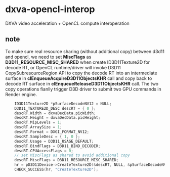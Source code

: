 # dxva-opencl-interop
DXVA video acceleration + OpenCL compute interoperation

## note

To make sure real resource sharing (without additional copy) between d3d11 and opencl, we need to set **MiscFlags** as **D3D11_RESOURCE_MISC_SHARED** when create ID3D11Texture2D for decode RT, or OpenCL runtime/driver will invoke D3D11 CopySubresourceRegion API to copy the decode RT into an intermediate surface in **clEnqueueAcquireD3D11ObjectsKHR** call and copy back to decode RT surface in **clEnqueueReleaseD3D11ObjectsKHR** call. The two copy operations fianlly trigger D3D driver to submit two GPU commands in Render engine.

```c++
    ID3D11Texture2D *pSurfaceDecodeNV12 = NULL;
    D3D11_TEXTURE2D_DESC descRT = { 0 };
    descRT.Width = dxvaDecData.picWidth;
    descRT.Height = dxvaDecData.picHeight;
    descRT.MipLevels = 1;
    descRT.ArraySize = 1;
    descRT.Format = DXGI_FORMAT_NV12;
    descRT.SampleDesc = { 1, 0 }; 
    descRT.Usage = D3D11_USAGE_DEFAULT; 
    descRT.BindFlags = D3D11_BIND_DECODER;
    descRT.CPUAccessFlags = 0;
    // set MiscFlags as shared to avoid additional copy
    descRT.MiscFlags = D3D11_RESOURCE_MISC_SHARED; 
    hr = pD3D11Device->CreateTexture2D(&descRT, NULL, &pSurfaceDecodeNV12);
    CHECK_SUCCESS(hr, "CreateTexture2D");
```
